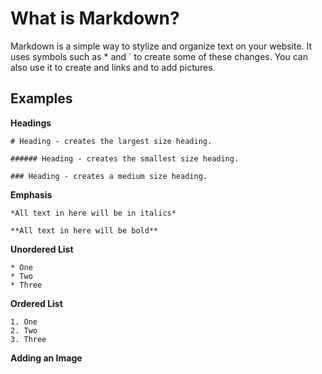 
# What is Markdown?

Markdown is a simple way to stylize and organize text on your website.  It uses symbols such as * and ` to create some of these changes. You can also use it to create and links and to add pictures.

## Examples

**Headings**

```
# Heading - creates the largest size heading.

###### Heading - creates the smallest size heading.

### Heading - creates a medium size heading.
```

**Emphasis**

```*All text in here will be in italics*```

```**All text in here will be bold**```

**Unordered List**
```
* One
* Two
* Three
```

**Ordered List**

```
1. One
2. Two
3. Three
```

**Adding an Image**

